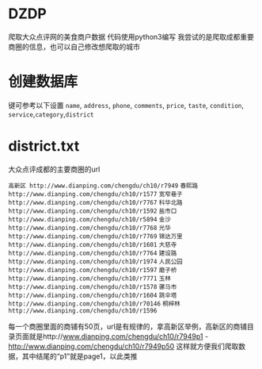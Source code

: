 # DZDP
爬取大众点评网的美食商户数据
代码使用python3编写
我尝试的是爬取成都重要商圈的信息，也可以自己修改想爬取的城市

# 创建数据库

键可参考以下设置
`name`, `address`, `phone`, `comments`, `price`, `taste`, `condition`, `service`,`category`,`district`


# district.txt
大众点评成都的主要商圈的url

`高新区 http://www.dianping.com/chengdu/ch10/r7949`
`春熙路 http://www.dianping.com/chengdu/ch10/r1577`
`宽窄巷子 http://www.dianping.com/chengdu/ch10/r7767`
`科华北路 http://www.dianping.com/chengdu/ch10/r1592`
`盐市口 http://www.dianping.com/chengdu/ch10/r5894`
`金沙 http://www.dianping.com/chengdu/ch10/r7768`
`光华 http://www.dianping.com/chengdu/ch10/r7769`
`锦达万里 http://www.dianping.com/chengdu/ch10/r1601`
`大慈寺 http://www.dianping.com/chengdu/ch10/r7764`
`建设路 http://www.dianping.com/chengdu/ch10/r1974`
`人民公园 http://www.dianping.com/chengdu/ch10/r1597`
`磨子桥 http://www.dianping.com/chengdu/ch10/r7771`
`玉林 http://www.dianping.com/chengdu/ch10/r1578`
`骡马市 http://www.dianping.com/chengdu/ch10/r1604`
`跳伞塔 http://www.dianping.com/chengdu/ch10/r70146`
`桐梓林 http://www.dianping.com/chengdu/ch10/r1596`

每一个商圈里面的商铺有50页，url是有规律的，拿高新区举例，高新区的商铺目录页面就是http://www.dianping.com/chengdu/ch10/r7949p1 - http://www.dianping.com/chengdu/ch10/r7949p50 这样就方便我们爬取数据，其中结尾的“p1”就是page1，以此类推



